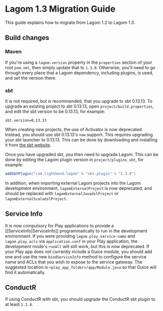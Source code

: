 # Lagom 1.3 Migration Guide

This guide explains how to migrate from Lagom 1.2 to Lagom 1.3.

## Build changes

### Maven

If you're using a `lagom.version` property in the `properties` section of your root `pom.xml`, then simply update that to `1.3.0`. Otherwise, you'll need to go through every place that a Lagom dependency, including plugins, is used, and set the version there.

### sbt

It is not required, but is recommended, that you upgrade to sbt 0.13.13.  To upgrade an existing project to sbt 0.13.13, open `project/build.properties`, and edit the sbt version to be 0.13.13, for example:

```
sbt.version=0.13.13
```

When creating new projects, the use of Activator is now deprecated. Instead, you should use sbt 0.13.13's `new` support. This requires upgrading your sbt launcher to 0.13.13. This can be done by downloading and installing it from [the sbt website](http://www.scala-sbt.org/download.html).

Once you have upgraded sbt, you then need to upgrade Lagom. This can be done by editing the Lagom plugin version in `project/plugins.sbt`, for example:

```scala
addSbtPlugin("com.lightbend.lagom" % "sbt-plugin" % "1.3.0")
```

In addition, when importing external Lagom projects into the Lagom development environment, `lagomExternalProject` is now deprecated, and should be replaced with `lagomExternalJavadslProject` or `lagomExternalScaladslProject`.

## Service Info

It is now compulsory for Play applications to provide a [[ServiceInfo|ServiceInfo]] programmatically to run in the development environment. If you were providing `lagom.play.service-name` and `lagom.play.acls` via `application.conf` in your Play application, the development mode's `runAll` will still work, but this is now deprecated. If your Play app does not currently include a Guice module, you should add one and use the new `bindServiceInfo` method to configure the service name and ACLs that you wish to expose to the service gateway. The suggested location is `<play_app_folder>/app/Module.java` so that Guice will find it automatically.

## ConductR

If using ConductR with sbt, you should upgrade the ConductR sbt plugin to at least `2.2.4`.
